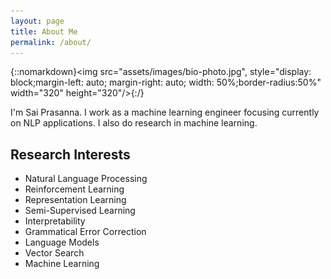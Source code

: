 ```yaml
---
layout: page
title: About Me
permalink: /about/
---
```


{::nomarkdown}<img src="assets/images/bio-photo.jpg", style="display: block;margin-left: auto; margin-right: auto; width: 50%;border-radius:50%" width="320" height="320"/>{:/}

I'm Sai Prasanna. I work as a machine learning engineer focusing currently on NLP applications.
I also do research in machine learning. 

## Research Interests
* Natural Language Processing
* Reinforcement Learning
* Representation Learning
* Semi-Supervised Learning
* Interpretability
* Grammatical Error Correction
* Language Models
* Vector Search
* Machine Learning
